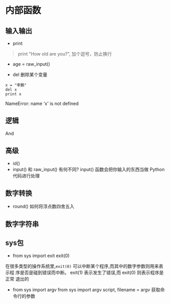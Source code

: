 # 内部函数

## 输入输出
+ print
>print "How old are you?",
>加个逗号，防止换行
+ age = raw_input()

+ del 删除某个变量
```
x = "李鹏"
del x
print x
```
NameError: name 'x' is not defined

## 逻辑
And 

## 高级
+ id()
+ input() 和 raw_input() 有何不同?
input() 函数会把你输入的东西当做 Python 代码进行处理

## 数字转换
+ round()
如何将浮点数四舍五入

## 数字字符串

## sys包
+ from sys import exit
exit(0)

在很多类型的操作系统里,``exit(0)`` 可以中断某个程序,而其中的数字参数则用来表示程 序是否是碰到错误而中断。 exit(1) 表示发生了错误,而 exit(0) 则表示程序是正常 退出的

+ from sys import argv
from sys import argv
script, filename = argv
获取命令行的参数

